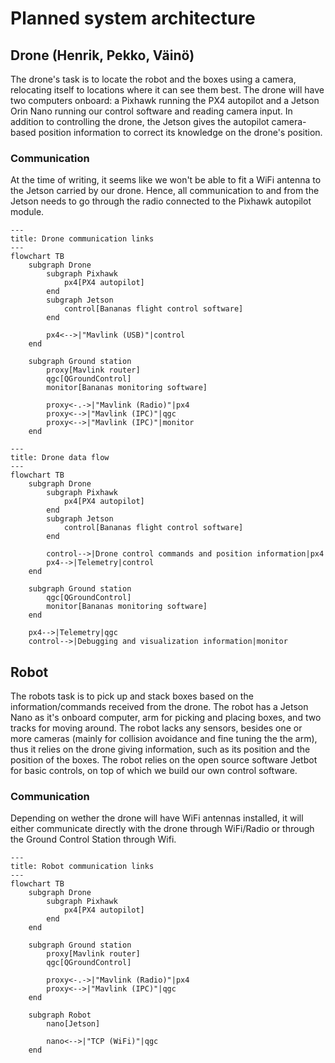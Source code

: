 # Planned system architecture

## Drone (Henrik, Pekko, Väinö)

The drone's task is to locate the robot and the boxes using a camera, relocating
itself to locations where it can see them best. The drone will have two
computers onboard: a Pixhawk running the PX4 autopilot and a Jetson Orin Nano
running our control software and reading camera input. In addition to
controlling the drone, the Jetson gives the autopilot camera-based position
information to correct its knowledge on the drone's position.

### Communication

At the time of writing, it seems like we won't be able to fit a WiFi antenna to
the Jetson carried by our drone. Hence, all communication to and from the Jetson
needs to go through the radio connected to the Pixhawk autopilot module.

```mermaid
---
title: Drone communication links
---
flowchart TB
    subgraph Drone
        subgraph Pixhawk
            px4[PX4 autopilot]
        end
        subgraph Jetson
            control[Bananas flight control software]
        end

        px4<-->|"Mavlink (USB)"|control
    end

    subgraph Ground station
        proxy[Mavlink router]
        qgc[QGroundControl]
        monitor[Bananas monitoring software]

        proxy<-.->|"Mavlink (Radio)"|px4
        proxy<-->|"Mavlink (IPC)"|qgc
        proxy<-->|"Mavlink (IPC)"|monitor
    end
```

```mermaid
---
title: Drone data flow
---
flowchart TB
    subgraph Drone
        subgraph Pixhawk
            px4[PX4 autopilot]
        end
        subgraph Jetson
            control[Bananas flight control software]
        end

        control-->|Drone control commands and position information|px4
        px4-->|Telemetry|control
    end

    subgraph Ground station
        qgc[QGroundControl]
        monitor[Bananas monitoring software]
    end

    px4-->|Telemetry|qgc
    control-->|Debugging and visualization information|monitor
```
## Robot

The robots task is to pick up and stack boxes based on the information/commands received from the drone. The robot has a Jetson Nano as it's onboard computer, arm for picking and placing boxes, and two tracks for moving around. The robot lacks any sensors, besides one or more cameras (mainly for collision avoidance and fine tuning the the arm), thus it relies on the drone giving information, such as its position and the position of the boxes. The robot relies on the open source software Jetbot for basic controls, on top of which we build our own control software.

### Communication

Depending on wether the drone will have WiFi antennas installed, it will either communicate directly with the drone through WiFi/Radio or through the Ground Control Station through Wifi.

```mermaid
---
title: Robot communication links
---
flowchart TB
    subgraph Drone
        subgraph Pixhawk
            px4[PX4 autopilot]
        end
    end

    subgraph Ground station
        proxy[Mavlink router]
        qgc[QGroundControl]

        proxy<-.->|"Mavlink (Radio)"|px4
        proxy<-->|"Mavlink (IPC)"|qgc
    end

    subgraph Robot
        nano[Jetson]

        nano<-->|"TCP (WiFi)"|qgc
    end
```

